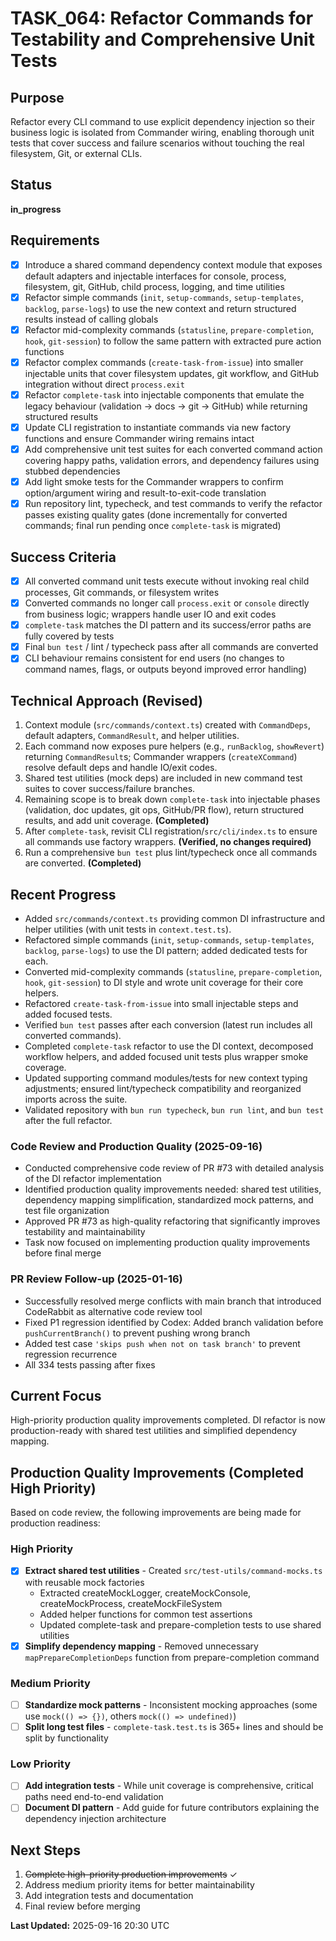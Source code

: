 # TASK_064: Refactor Commands for Testability and Comprehensive Unit Tests

## Purpose
Refactor every CLI command to use explicit dependency injection so their business logic is isolated from Commander wiring, enabling thorough unit tests that cover success and failure scenarios without touching the real filesystem, Git, or external CLIs.

## Status
**in_progress**

## Requirements
- [x] Introduce a shared command dependency context module that exposes default adapters and injectable interfaces for console, process, filesystem, git, GitHub, child process, logging, and time utilities
- [x] Refactor simple commands (`init`, `setup-commands`, `setup-templates`, `backlog`, `parse-logs`) to use the new context and return structured results instead of calling globals
- [x] Refactor mid-complexity commands (`statusline`, `prepare-completion`, `hook`, `git-session`) to follow the same pattern with extracted pure action functions
- [x] Refactor complex commands (`create-task-from-issue`) into smaller injectable units that cover filesystem updates, git workflow, and GitHub integration without direct `process.exit`
- [x] Refactor `complete-task` into injectable components that emulate the legacy behaviour (validation → docs → git → GitHub) while returning structured results
- [x] Update CLI registration to instantiate commands via new factory functions and ensure Commander wiring remains intact
- [x] Add comprehensive unit test suites for each converted command action covering happy paths, validation errors, and dependency failures using stubbed dependencies
- [x] Add light smoke tests for the Commander wrappers to confirm option/argument wiring and result-to-exit-code translation
- [x] Run repository lint, typecheck, and test commands to verify the refactor passes existing quality gates (done incrementally for converted commands; final run pending once `complete-task` is migrated)

## Success Criteria
- [x] All converted command unit tests execute without invoking real child processes, Git commands, or filesystem writes
- [x] Converted commands no longer call `process.exit` or `console` directly from business logic; wrappers handle user IO and exit codes
- [x] `complete-task` matches the DI pattern and its success/error paths are fully covered by tests
- [x] Final `bun test` / lint / typecheck pass after all commands are converted
- [x] CLI behaviour remains consistent for end users (no changes to command names, flags, or outputs beyond improved error handling)

## Technical Approach (Revised)
1. Context module (`src/commands/context.ts`) created with `CommandDeps`, default adapters, `CommandResult`, and helper utilities.
2. Each command now exposes pure helpers (e.g., `runBacklog`, `showRevert`) returning `CommandResult`s; Commander wrappers (`createXCommand`) resolve default deps and handle IO/exit codes.
3. Shared test utilities (mock deps) are included in new command test suites to cover success/failure branches.
4. Remaining scope is to break down `complete-task` into injectable phases (validation, doc updates, git ops, GitHub/PR flow), return structured results, and add unit coverage. **(Completed)**
5. After `complete-task`, revisit CLI registration/`src/cli/index.ts` to ensure all commands use factory wrappers. **(Verified, no changes required)**
6. Run a comprehensive `bun test` plus lint/typecheck once all commands are converted. **(Completed)**

## Recent Progress
- Added `src/commands/context.ts` providing common DI infrastructure and helper utilities (with unit tests in `context.test.ts`).
- Refactored simple commands (`init`, `setup-commands`, `setup-templates`, `backlog`, `parse-logs`) to use the DI pattern; added dedicated tests for each.
- Converted mid-complexity commands (`statusline`, `prepare-completion`, `hook`, `git-session`) to DI style and wrote unit coverage for their core helpers.
- Refactored `create-task-from-issue` into small injectable steps and added focused tests.
- Verified `bun test` passes after each conversion (latest run includes all converted commands).
- Completed `complete-task` refactor to use the DI context, decomposed workflow helpers, and added focused unit tests plus wrapper smoke coverage.
- Updated supporting command modules/tests for new context typing adjustments; ensured lint/typecheck compatibility and reorganized imports across the suite.
- Validated repository with `bun run typecheck`, `bun run lint`, and `bun test` after the full refactor.

### Code Review and Production Quality (2025-09-16)
- Conducted comprehensive code review of PR #73 with detailed analysis of the DI refactor implementation
- Identified production quality improvements needed: shared test utilities, dependency mapping simplification, standardized mock patterns, and test file organization
- Approved PR #73 as high-quality refactoring that significantly improves testability and maintainability
- Task now focused on implementing production quality improvements before final merge

### PR Review Follow-up (2025-01-16)
- Successfully resolved merge conflicts with main branch that introduced CodeRabbit as alternative code review tool
- Fixed P1 regression identified by Codex: Added branch validation before `pushCurrentBranch()` to prevent pushing wrong branch
- Added test case `'skips push when not on task branch'` to prevent regression recurrence
- All 334 tests passing after fixes

## Current Focus
High-priority production quality improvements completed. DI refactor is now production-ready with shared test utilities and simplified dependency mapping.

## Production Quality Improvements (Completed High Priority)
Based on code review, the following improvements are being made for production readiness:

### High Priority
- [x] **Extract shared test utilities** - Created `src/test-utils/command-mocks.ts` with reusable mock factories
  - Extracted createMockLogger, createMockConsole, createMockProcess, createMockFileSystem
  - Added helper functions for common test assertions
  - Updated complete-task and prepare-completion tests to use shared utilities
- [x] **Simplify dependency mapping** - Removed unnecessary `mapPrepareCompletionDeps` function from prepare-completion command

### Medium Priority
- [ ] **Standardize mock patterns** - Inconsistent mocking approaches (some use `mock(() => {})`, others `mock(() => undefined)`)
- [ ] **Split long test files** - `complete-task.test.ts` is 365+ lines and should be split by functionality

### Low Priority
- [ ] **Add integration tests** - While unit coverage is comprehensive, critical paths need end-to-end validation
- [ ] **Document DI pattern** - Add guide for future contributors explaining the dependency injection architecture

## Next Steps
1. ~~Complete high-priority production improvements~~ ✓
2. Address medium priority items for better maintainability
3. Add integration tests and documentation
4. Final review before merging

**Last Updated:** 2025-09-16 20:30 UTC
